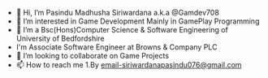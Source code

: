 - 👋 Hi, I’m Pasindu Madhusha Siriwardana a.k.a @Gamdev708
- 👀 I’m interested in Game Development Mainly in GamePlay Programming
- 🌱 I’m a Bsc(Hons)Computer Science & Software Engineering of University of Bedfordshire
- I'm Associate Software Engineer at Browns & Company PLC
- 💞️ I’m looking to collaborate on Game Projects
- 📫 How to reach me 1.By email-siriwardanapasindu076@gmail.com

<!---
Gamdev708/Gamdev708 is a ✨ special ✨ repository because its `README.md` (this file) appears on your GitHub profile.
You can click the Preview link to take a look at your changes.
--->

